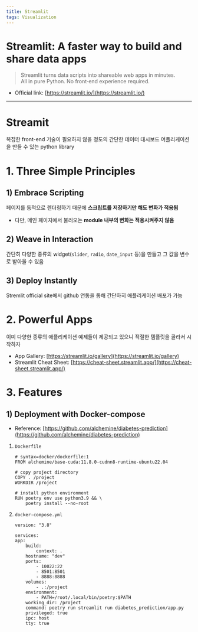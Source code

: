 ```yaml
---
title: Streamlit
tags: Visualization
---
```


# Streamlit: A faster way to build and share data apps
> Streamlit turns data scripts into shareable web apps in minutes. \
All in pure Python. No front‑end experience required.

- Official link: [https://streamlit.io/](https://streamlit.io/)

<!--more-->
---

# Streamit
복잡한 front-end 기술이 필요하지 않을 정도의 간단한 데이터 대시보드 어플리케이션을 만들 수 있는 python library


# 1. Three Simple Principles
## 1) Embrace Scripting
페이지를 동적으로 렌더링하기 때문에 **스크립트를 저장하기만 해도 변화가 적용됨**
- 다만, 메인 페이지에서 불러오는 **module 내부의 변화는 적용시켜주지 않음**

## 2) Weave in Interaction
간단히 다양한 종류의 widget(`slider`, `radio`, `date_input` 등)을 만들고 그 값을 변수로 받아올 수 있음

## 3) Deploy Instantly
Stremlit official site에서 github 연동을 통해 간단하히 애플리케이션 배포가 가능


# 2. Powerful Apps
이미 다양한 종류의 애플리케이션 예제들이 제공되고 있으니 적절한 템플릿을 골라서 시작하자

- App Gallery: [https://streamlit.io/gallery](https://streamlit.io/gallery)
- Streamlit Cheat Sheet: [https://cheat-sheet.streamlit.app/](https://cheat-sheet.streamlit.app/)


# 3. Features
## 1) Deployment with Docker-compose
- Reference: [https://github.com/alchemine/diabetes-prediction](https://github.com/alchemine/diabetes-prediction)

1. `Dockerfile`
    ```docker
    # syntax=docker/dockerfile:1
    FROM alchemine/base-cuda:11.8.0-cudnn8-runtime-ubuntu22.04

    # copy project directory
    COPY . /project
    WORKDIR /project

    # install python environment
    RUN poetry env use python3.9 && \
        poetry install --no-root
    ```
2. `docker-compose.yml`
    ```docker
    version: "3.8"

    services: 
    app:
        build:
            context: .
        hostname: "dev"
        ports:
            - 10022:22
            - 8501:8501
            - 8888:8888
        volumes:
            - .:/project
        environment:
            - PATH=/root/.local/bin/poetry:$PATH
        working_dir: /project
        command: poetry run streamlit run diabetes_prediction/app.py
        privileged: true
        ipc: host
        tty: true
    ```
